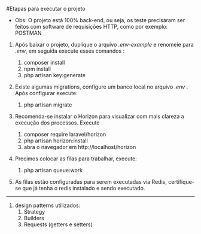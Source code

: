 #Etapas para executar o projeto

- Obs: O projeto está 100% back-end, ou seja, os teste precisaram ser feitos com software de requisições HTTP, como por exemplo: POSTMAN

1. Após baixar o projeto, duplique o arquivo *.env-example* e renomeie para *.env*, em seguida execute esses comandos :
    1. composer install
    2. npm install
    3. php artisan key:generate

2. Existe algumas migrations, configure um banco local no arquivo *.env* . Após configurar execute:
    1. php artisan migrate

3. Recomenda-se instalar o Horizon para visualizar com mais clareza a execução dos processos. Execute
    1. composer require laravel/horizon
    2. php artisan horizon:install
    3. abra o navegador em http://localhost/horizon

4. Precimos colocar as filas para trabalhar, execute:
    1. php artisan queue:work

5. As filas estão configuradas para serem executadas via Redis, certifique-se que já tenha o redis instalado e sendo executado.


-------------------------------------------------------------------------------------

1. design patterns utilizados:
    1. Strategy
    2. Builders
    3. Requests (getters e setters)